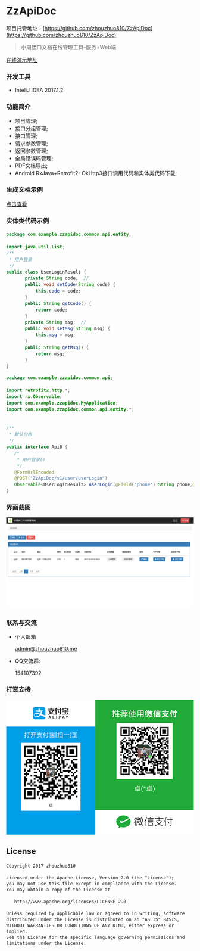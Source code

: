 # ZzApiDoc

项目托管地址：[https://github.com/zhouzhuo810/ZzApiDoc](https://github.com/zhouzhuo810/ZzApiDoc)

>小周接口文档在线管理工具-服务+Web端

[在线演示地址](http://zhouzhuo.tpddns.cn:7070/ZzApiDoc/)

### 开发工具
- InteliJ IDEA 2017.1.2

### 功能简介
- 项目管理;
- 接口分组管理;
- 接口管理;
- 请求参数管理;
- 返回参数管理;
- 全局错误码管理;
- PDF文档导出;
- Android RxJava+Retrofit2+OkHttp3接口调用代码和实体类代码下载;

### 生成文档示例

[点击查看](test.pdf)


### 实体类代码示例


```java
package com.example.zzapidoc.common.api.entity;

import java.util.List;
/**
 * 用户登录
 */
public class UserLoginResult {
       private String code;  //
       public void setCode(String code) {
           this.code = code;
       }
       public String getCode() {
           return code;
       }
       private String msg;  //
       public void setMsg(String msg) {
           this.msg = msg;
       }
       public String getMsg() {
           return msg;
       }
}
```

```java
package com.example.zzapidoc.common.api;

import retrofit2.http.*;
import rx.Observable;
import com.example.zzapidoc.MyApplication;
import com.example.zzapidoc.common.api.entity.*;


/**
 * 默认分组
 */
public interface Api0 {
   /*
    * 用户登录()
    */
   @FormUrlEncoded
   @POST("ZzApiDoc/v1/user/userLogin")
   Observable<UserLoginResult> userLogin(@Field("phone") String phone,@Field("password") String password);   
}
```

### 界面截图

![home](web/img/home.png)

### 联系与交流

- 个人邮箱
 
    <admin@zhouzhuo810.me>

- QQ交流群:
    
    154107392 

### 打赏支持

![付款码](web/img/pay.png)

## License
```text
Copyright 2017 zhouzhuo810
  
Licensed under the Apache License, Version 2.0 (the "License");
you may not use this file except in compliance with the License.
You may obtain a copy of the License at
  
   http://www.apache.org/licenses/LICENSE-2.0
  
Unless required by applicable law or agreed to in writing, software
distributed under the License is distributed on an "AS IS" BASIS,
WITHOUT WARRANTIES OR CONDITIONS OF ANY KIND, either express or implied.
See the License for the specific language governing permissions and
limitations under the License.
```